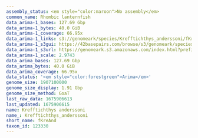 ```yaml
---
assembly_status: <em style="color:maroon">No assembly</em>
common_name: Rhombic lanternfish
data_arima-1_bases: 127.69 Gbp
data_arima-1_bytes: 40.0 GiB
data_arima-1_coverage: 66.95x
data_arima-1_links: s3://genomeark/species/Krefftichthys_anderssoni/fKreAnd1/genomic_data/arima/<br>
data_arima-1_s3gui: https://42basepairs.com/browse/s3/genomeark/species/Krefftichthys_anderssoni/fKreAnd1/genomic_data/arima/
data_arima-1_s3url: https://genomeark.s3.amazonaws.com/index.html?prefix=species/Krefftichthys_anderssoni/fKreAnd1/genomic_data/arima/
data_arima-1_scale: 2.9743
data_arima_bases: 127.69 Gbp
data_arima_bytes: 40.0 GiB
data_arima_coverage: 66.95x
data_status: '<em style="color:forestgreen">Arima</em>'
genome_size: 1907100000
genome_size_display: 1.91 Gbp
genome_size_method: GoaT
last_raw_data: 1675906613
last_updated: 1675906615
name: Krefftichthys anderssoni
name_: Krefftichthys_anderssoni
short_name: fKreAnd
taxon_id: 123330
---
```

